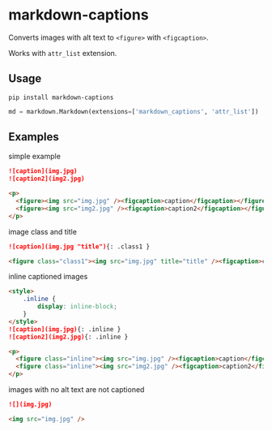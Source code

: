 # markdown-captions

Converts images with alt text to `<figure>` with `<figcaption>`.

Works with `attr_list` extension.

## Usage

```
pip install markdown-captions
```

``` python
md = markdown.Markdown(extensions=['markdown_captions', 'attr_list'])
```

## Examples

simple example
``` md
![caption](img.jpg)
![caption2](img2.jpg)
```
``` html
<p>
  <figure><img src="img.jpg" /><figcaption>caption</figcaption></figure>
  <figure><img src="img2.jpg" /><figcaption>caption2</figcaption></figure>
</p>
```

image class and title
``` md
![caption](img.jpg "title"){: .class1 }
```
``` html
<figure class="class1"><img src="img.jpg" title="title" /><figcaption>caption</figcaption></figure>
```

inline captioned images
``` md
<style>
    .inline {
        display: inline-block;
    }
</style>
![caption](img.jpg){: .inline }
![caption2](img2.jpg){: .inline }
```
``` html
<p>
  <figure class="inline"><img src="img.jpg" /><figcaption>caption</figcaption></figure>
  <figure class="inline"><img src="img2.jpg" /><figcaption>caption2</figcaption></figure>
</p>
```

images with no alt text are not captioned
``` md
![](img.jpg)
```
``` html
<img src="img.jpg" />
```
